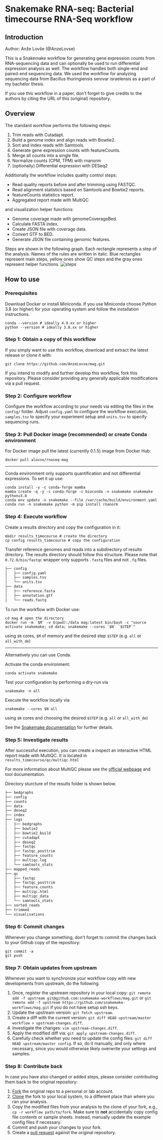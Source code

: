 # Snakemake RNA-seq: Bacterial timecourse RNA-Seq workflow
## Introduction
Author: Anže Lovše (@AnzeLovse)


This is a Snakemake workflow for generating gene expression counts from RNA-sequencing data and can optionally be used to run differential expression analysis as well. The workflow handles both single-end and paired-end sequencing data. We used the workflow for analyzing sequencing data from Bacillus thuringiensis serovar israelensis as a part of my bachelor thesis.

If you use this workflow in a paper, don't forget to give credits to the authors by citing the URL of this (original) repository.

## Overview
The standard workflow performs the following steps:
1. Trim reads with Cutadapt.
2. Build a genome index and align reads with Bowtie2.
3. Sort and index reads with Samtools.
4. Generate gene expression counts with featureCounts.
5. Merge all counts into a single file.
6. Normalize counts (CPM, TPM) with rnanorm
7. (optionally) Differential expression with DESeq2

Additionally the workflow includes quality control steps:
- Read quality reports before and after trimming using FASTQC.
- Read alignment statistics based on Samtools and Bowtie2 reports.
- featureCounts statistics report.
- Aggregated report made with MultiQC

and visualization helper functions:
- Genome coverage made with genomeCoverageBed.
- Calculate FASTA index.
- Create JSON file with coverage data.
- Convert GTF to BED.
- Generate JSON file containing genomic features.

Steps are shown in the following graph. Each rectangle represents a step of the analysis. Names of the rules are written in italic. Blue rectangles represent main steps, yellow ones show QC steps and the gray ones represent helper functions.
![steps](workflow.png)

## How to use

### Prerequisites
Download Docker or install Miniconda. If you use Miniconda choose Python 3.8 (or higher) for your operating system and follow the installation instructions.

    conda --version # ideally 4.9.xx or higher
    python --version # ideally 3.8.xx or higher

### Step 1: Obtain a copy of this workflow

If you simply want to use this workflow, download and extract the latest release or clone it with:


    git clone https://github.com/AnzeLovse/mag.git


If you intend to modify and further develop this workflow, fork this repository. Please consider providing any generally applicable modifications via a pull request.

### Step 2: Configure workflow

Configure the workflow according to your needs via editing the files in the `config/` folder. Adjust `config.yaml` to configure the workflow execution, `samples.tsv` to specify your experiment setup and `units.tsv` to specify sequencing runs.

### Step 3: Pull Docker image (recommended) or create Conda environment

For Docker image pull the latest (currently 0.1.5) image from Docker Hub:

    docker pull alovse/rnaseq-mag
---
Conda environment only supports quantification and not differential expressions.
To set it up use:

    conda install -y -c conda-forge mamba
    mamba create -q -y -c conda-forge -c bioconda -n snakemake snakemake python=3.8
    conda env update -n snakemake --file /var/cache/build/environment.yaml
    conda run -n snakemake python -m pip install rnanorm

### Step 4: Execute workflow

Create a results directory and copy the configuration in it:

    mkdir results_timecourse # create the directory
    cp config results_timecourse # copy the configuration

Transfer reference genomes and reads into a subdirectory of results directory. The results directory should follow this structure. Please note that `0.72.0/bio/fastqc` wrapper only supports `.fastq` files and not `.fq` files.
```bash
├── config
│   ├── config.yaml
│   ├── samples.tsv
│   └── units.tsv
├── data
│   ├── reference.fasta
│   ├── annotation.gtf
│   └── reads.fastq
```
To run the workflow with Docker use:

    cd mag # open the directory
    docker run -m `$M` -v $(pwd):/data mag:latest bin/bash -c "source activate snakemake; cd data; snakemake --cores `$N` `$STEP`"

using `$N` cores, `$M` of memory and the desired step `$STEP` (e.g. `all` or `all_with_de`)

---
Alternatively you can use Conda.

Activate the conda environment:

    conda activate snakemake

Test your configuration by performing a dry-run via

    snakemake -n all

Execute the workflow locally via

    snakemake --cores $N all

using `$N` cores and choosing the desired `$STEP` (e.g. `all` or `all_with_de`)

See the [Snakemake documentation](https://snakemake.readthedocs.io/en/stable/executable.html) for further details.

### Step 5: Investigate results

After successful execution, you can create a inspect an interactive HTML report made with MultiQC. It is located in `results_timecourse/qc/multiqc.html`

For more information about MultiQC please see the [official webpage](https://multiqc.info/) and tool documentation.

Directory sturcture of the results folder is shown below.
```bash
├── bedgraphs
├── config
├── counts
├── data
├── deseq2
├── index
├── logs
│   ├── bedgraphs
│   ├── bowtie2
│   ├── bowtie2_build
│   ├── cutadapt
│   ├── deseq2
│   ├── fastqc
│   ├── fastqc_posttrim
│   ├── feature_counts
│   ├── multiqc.log
│   └── samtools_stats
├── mapped_reads
├── qc
│   ├── fastqc
│   ├── fastqc_posttrim
│   ├── feature_counts
│   ├── multiqc.html
│   ├── multiqc_data
│   └── samtools_stats
├── sorted_reads
├── trimmed
└── visualisations
```

### Step 6: Commit changes

Whenever you change something, don't forget to commit the changes back to your Github copy of the repository:

    git commit -a
    git push

### Step 7: Obtain updates from upstream

Whenever you want to synchronize your workflow copy with new developments from upstream, do the following.

1. Once, register the upstream repository in your local copy: `git remote add -f upstream git@github.com:snakemake-workflows/mag.git` or `git remote add -f upstream https://github.com/snakemake-workflows/mag.git` if you do not have setup ssh keys.
2. Update the upstream version: `git fetch upstream`.
3. Create a diff with the current version: `git diff HEAD upstream/master workflow > upstream-changes.diff`.
4. Investigate the changes: `vim upstream-changes.diff`.
5. Apply the modified diff via: `git apply upstream-changes.diff`.
6. Carefully check whether you need to update the config files: `git diff HEAD upstream/master config`. If so, do it manually, and only where necessary, since you would otherwise likely overwrite your settings and samples.

### Step 8: Contribute back

In case you have also changed or added steps, please consider contributing them back to the original repository:

1. [Fork](https://help.github.com/en/articles/fork-a-repo) the original repo to a personal or lab account.
2. [Clone](https://help.github.com/en/articles/cloning-a-repository) the fork to your local system, to a different place than where you ran your analysis.
3. Copy the modified files from your analysis to the clone of your fork, e.g., `cp -r workflow path/to/fork`. Make sure to **not** accidentally copy config file contents or sample sheets. Instead, manually update the example config files if necessary.
4. Commit and push your changes to your fork.
5. Create a [pull request](https://help.github.com/en/articles/creating-a-pull-request) against the original repository.
